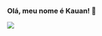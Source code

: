 ### Olá, meu nome é Kauan! 👋
<picture>
  <source
    srcset="https://github-readme-stats.vercel.app/api?username=kauanr0d&show_icons=true&theme=dark"
    media="(prefers-color-scheme: dark)"
  />
  <source
    srcset="https://github-readme-stats.vercel.app/api?username=kauanr0d&show_icons=true"
    media="(prefers-color-scheme: light), (prefers-color-scheme: no-preference)"
  />
  <img src="https://github-readme-stats.vercel.app/api?username=kauanr0d&show_icons=true" />
</picture>
